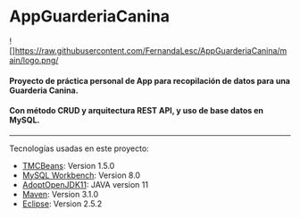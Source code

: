 # AppGuarderiaCanina
![]https://raw.githubusercontent.com/FernandaLesc/AppGuarderiaCanina/main/logo.png/ 
#### Proyecto de práctica personal de App para recopilación de datos para una Guarderia Canina. 
#### Con método CRUD y arquitectura REST API, y uso de base datos en MySQL.

***
Tecnologías usadas en este proyecto:
* [TMCBeans](https://example.com): Version 1.5.0 
* [MySQL Workbench](https://example.com): Version 8.0
* [AdoptOpenJDK11](https://example.com): JAVA version 11
* [Maven](https://example.com): Version 3.1.0
* [Eclipse](https://example.com): Version 2.5.2 



